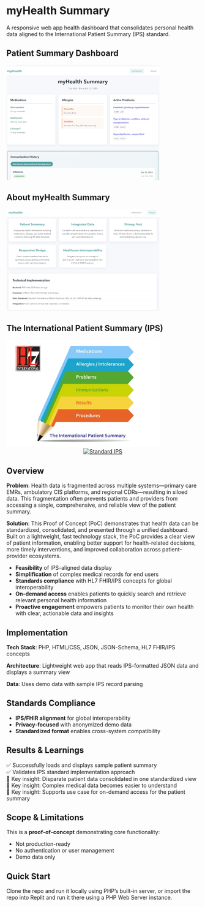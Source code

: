 # myHealth Summary 

A responsive web app health dashboard that consolidates personal health data aligned to the International Patient Summary (IPS) standard.

<H2>Patient Summary Dashboard</H2>
<img src="assets/myhealth-summary.png" alt="myHealth Summary" width="400"><br>

<H2>About myHealth Summary</H2>
<img src="assets/about-myhealth-dashboard2.jpg" alt="About myHealth Dashboard" width="400">

<H2>The International Patient Summary (IPS)</H2>
<img src="assets/myhealth-ips-preview.png" alt="mHealth IPS dataset" width="400">

<center>
<a href="https://international-patient-summary.net/" target="_blank"><img src="https://img.shields.io/badge/Standard-IPS-blue" alt="Standard IPS"></a>
</center>

## Overview

**Problem**: Health data is fragmented across multiple systems—primary care EMRs, ambulatory CIS platforms, and regional CDRs—resulting in siloed data. This fragmentation often prevents patients and providers from accessing a single, comprehensive, and reliable view of the patient summary.

**Solution**: This Proof of Concept (PoC) demonstrates that health data can be standardized, consolidated, and presented through a unified dashboard. Built on a lightweight, fast technology stack, the PoC provides a clear view of patient information, enabling better support for health-related decisions, more timely interventions, and improved collaboration across patient–provider ecosystems.
- **Feasibility** of IPS-aligned data display 
- **Simplification** of complex medical records for end users
- **Standards compliance** with HL7 FHIR/IPS concepts for global interoperability
- **On-demand access** enables patients to quickly search and retrieve relevant personal health information
- **Proactive engagement** empowers patients to monitor their own health with clear, actionable data and insights

## Implementation

**Tech Stack**: PHP, HTML/CSS, JSON, JSON-Schema, HL7 FHIR/IPS concepts

**Architecture**: Lightweight web app that reads IPS-formatted JSON data and displays a summary view

**Data**: Uses demo data with sample IPS record parsing 

## Standards Compliance

- **IPS/FHIR alignment** for global interoperability
- **Privacy-focused** with anonymized demo data
- **Standardized format** enables cross-system compatibility

## Results & Learnings

:white_check_mark: Successfully loads and displays sample patient summary  
:white_check_mark: Validates IPS standard implementation approach  
:memo: Key insight: Disparate patient data consolidated in one standardized view<br>
:memo: Key insight: Complex medical data becomes easier to understand<br>
:memo: Key insight: Supports use case for on-demand access for the patient summary<br>

## Scope & Limitations

This is a **proof-of-concept** demonstrating core functionality:
- Not production-ready
- No authentication or user management
- Demo data only

## Quick Start
Clone the repo and run it locally using PHP’s built-in server, or import the repo into Replit and run it there using a PHP Web Server instance.
